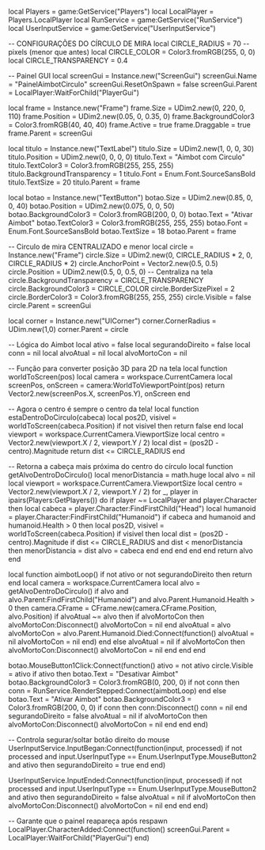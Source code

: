 local Players = game:GetService("Players")
local LocalPlayer = Players.LocalPlayer
local RunService = game:GetService("RunService")
local UserInputService = game:GetService("UserInputService")

-- CONFIGURAÇÕES DO CÍRCULO DE MIRA
local CIRCLE_RADIUS = 70 -- pixels (menor que antes)
local CIRCLE_COLOR = Color3.fromRGB(255, 0, 0)
local CIRCLE_TRANSPARENCY = 0.4

-- Painel GUI
local screenGui = Instance.new("ScreenGui")
screenGui.Name = "PainelAimbotCirculo"
screenGui.ResetOnSpawn = false
screenGui.Parent = LocalPlayer:WaitForChild("PlayerGui")

local frame = Instance.new("Frame")
frame.Size = UDim2.new(0, 220, 0, 110)
frame.Position = UDim2.new(0.05, 0, 0.35, 0)
frame.BackgroundColor3 = Color3.fromRGB(40, 40, 40)
frame.Active = true
frame.Draggable = true
frame.Parent = screenGui

local titulo = Instance.new("TextLabel")
titulo.Size = UDim2.new(1, 0, 0, 30)
titulo.Position = UDim2.new(0, 0, 0, 0)
titulo.Text = "Aimbot com Circulo"
titulo.TextColor3 = Color3.fromRGB(255, 255, 255)
titulo.BackgroundTransparency = 1
titulo.Font = Enum.Font.SourceSansBold
titulo.TextSize = 20
titulo.Parent = frame

local botao = Instance.new("TextButton")
botao.Size = UDim2.new(0.85, 0, 0, 40)
botao.Position = UDim2.new(0.075, 0, 0, 50)
botao.BackgroundColor3 = Color3.fromRGB(200, 0, 0)
botao.Text = "Ativar Aimbot"
botao.TextColor3 = Color3.fromRGB(255, 255, 255)
botao.Font = Enum.Font.SourceSansBold
botao.TextSize = 18
botao.Parent = frame

-- Circulo de mira CENTRALIZADO e menor
local circle = Instance.new("Frame")
circle.Size = UDim2.new(0, CIRCLE_RADIUS * 2, 0, CIRCLE_RADIUS * 2)
circle.AnchorPoint = Vector2.new(0.5, 0.5)
circle.Position = UDim2.new(0.5, 0, 0.5, 0) -- Centraliza na tela
circle.BackgroundTransparency = CIRCLE_TRANSPARENCY
circle.BackgroundColor3 = CIRCLE_COLOR
circle.BorderSizePixel = 2
circle.BorderColor3 = Color3.fromRGB(255, 255, 255)
circle.Visible = false
circle.Parent = screenGui

local corner = Instance.new("UICorner")
corner.CornerRadius = UDim.new(1,0)
corner.Parent = circle

-- Lógica do Aimbot
local ativo = false
local segurandoDireito = false
local conn = nil
local alvoAtual = nil
local alvoMortoCon = nil

-- Função para converter posição 3D para 2D na tela
local function worldToScreen(pos)
    local camera = workspace.CurrentCamera
    local screenPos, onScreen = camera:WorldToViewportPoint(pos)
    return Vector2.new(screenPos.X, screenPos.Y), onScreen
end

-- Agora o centro é sempre o centro da tela!
local function estaDentroDoCirculo(cabeca)
    local pos2D, visivel = worldToScreen(cabeca.Position)
    if not visivel then return false end
    local viewport = workspace.CurrentCamera.ViewportSize
    local centro = Vector2.new(viewport.X / 2, viewport.Y / 2)
    local dist = (pos2D - centro).Magnitude
    return dist <= CIRCLE_RADIUS
end

-- Retorna a cabeça mais próxima do centro do círculo
local function getAlvoDentroDoCirculo()
    local menorDistancia = math.huge
    local alvo = nil
    local viewport = workspace.CurrentCamera.ViewportSize
    local centro = Vector2.new(viewport.X / 2, viewport.Y / 2)
    for _, player in ipairs(Players:GetPlayers()) do
        if player ~= LocalPlayer and player.Character then
            local cabeca = player.Character:FindFirstChild("Head")
            local humanoid = player.Character:FindFirstChild("Humanoid")
            if cabeca and humanoid and humanoid.Health > 0 then
                local pos2D, visivel = worldToScreen(cabeca.Position)
                if visivel then
                    local dist = (pos2D - centro).Magnitude
                    if dist <= CIRCLE_RADIUS and dist < menorDistancia then
                        menorDistancia = dist
                        alvo = cabeca
                    end
                end
            end
        end
    end
    return alvo
end

local function aimbotLoop()
    if not ativo or not segurandoDireito then return end
    local camera = workspace.CurrentCamera
    local alvo = getAlvoDentroDoCirculo()
    if alvo and alvo.Parent:FindFirstChild("Humanoid") and alvo.Parent.Humanoid.Health > 0 then
        camera.CFrame = CFrame.new(camera.CFrame.Position, alvo.Position)
        if alvoAtual ~= alvo then
            if alvoMortoCon then
                alvoMortoCon:Disconnect()
                alvoMortoCon = nil
            end
            alvoAtual = alvo
            alvoMortoCon = alvo.Parent.Humanoid.Died:Connect(function()
                alvoAtual = nil
                alvoMortoCon = nil
            end)
        end
    else
        alvoAtual = nil
        if alvoMortoCon then
            alvoMortoCon:Disconnect()
            alvoMortoCon = nil
        end
    end
end

botao.MouseButton1Click:Connect(function()
    ativo = not ativo
    circle.Visible = ativo
    if ativo then
        botao.Text = "Desativar Aimbot"
        botao.BackgroundColor3 = Color3.fromRGB(0, 200, 0)
        if not conn then
            conn = RunService.RenderStepped:Connect(aimbotLoop)
        end
    else
        botao.Text = "Ativar Aimbot"
        botao.BackgroundColor3 = Color3.fromRGB(200, 0, 0)
        if conn then conn:Disconnect() conn = nil end
        segurandoDireito = false
        alvoAtual = nil
        if alvoMortoCon then alvoMortoCon:Disconnect() alvoMortoCon = nil end
    end
end)

-- Controla segurar/soltar botão direito do mouse
UserInputService.InputBegan:Connect(function(input, processed)
    if not processed and input.UserInputType == Enum.UserInputType.MouseButton2 and ativo then
        segurandoDireito = true
    end
end)

UserInputService.InputEnded:Connect(function(input, processed)
    if not processed and input.UserInputType == Enum.UserInputType.MouseButton2 and ativo then
        segurandoDireito = false
        alvoAtual = nil
        if alvoMortoCon then alvoMortoCon:Disconnect() alvoMortoCon = nil end
    end
end)

-- Garante que o painel reapareça após respawn
LocalPlayer.CharacterAdded:Connect(function()
    screenGui.Parent = LocalPlayer:WaitForChild("PlayerGui")
end)
